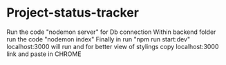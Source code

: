 # Project-status-tracker
Run the code "nodemon server" for Db connection
Within backend folder run the code "nodemon index"
Finally in run "npm run start:dev" 
localhost:3000 will run and for better view of stylings copy localhost:3000 link and paste in CHROME 
